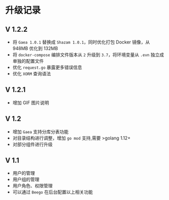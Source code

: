 # 升级记录

## V 1.2.2
* 将 `Gaea 1.0.1` 替换成 `Shazam 1.0.1`，同时优化打包 Docker 镜像，从 948MB 优化到 132MB
* 将 `docker-compose` 编排文件版本从 `2` 升级到 `3.7`，将环境变量从 `.evn` 独立成单独的配置文件
* 优化 `request.go` 暴露更多错误信息
* 优化 `XORM` 查询语法
  
## V 1.2.1
* 增加 GIF 图片说明

## V 1.2
* 增加 `Gaea` 支持分库分表功能
* 对目录结构进行调整，增加 `go mod` 支持,需要 >golang 1.12+
* 对部分组件进行升级 

## V 1.1
* 用户的管理
* 用户组的管理
* 用户角色、权限管理
* 可以通过 `Beego` 在后台配置以上相关功能 